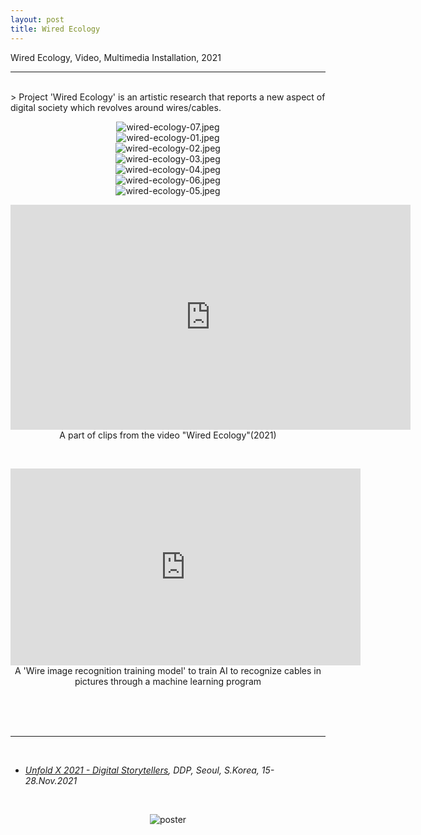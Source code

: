 ```yaml
---
layout: post
title: Wired Ecology
---
```


Wired Ecology, Video, Multimedia Installation, 2021

***

<br/>
>
Project 'Wired Ecology' is an artistic research that reports a new aspect of digital society which revolves around wires/cables.

<div>
<p align="middle">
<img class="img_horizontal" src="/img/work_footage/wired-ecology-07.jpeg" alt="wired-ecology-07.jpeg" title="wired-ecology-07"/>
<br/>
<img class="img_horizontal" src="/img/work_footage/wired-ecology-01.jpeg" alt="wired-ecology-01.jpeg" title="wired-ecology-01"/>
<br/>
<img class="img_horizontal" src="/img/work_footage/wired-ecology-02.jpeg" alt="wired-ecology-02.jpeg" title="wired-ecology-02"/>
<br/>
<img class="img_horizontal" src="/img/work_footage/wired-ecology-03.jpeg" alt="wired-ecology-03.jpeg" title="wired-ecology-03"/>
<br/>
<img class="img_horizontal" src="/img/work_footage/wired-ecology-04.jpeg" alt="wired-ecology-04.jpeg" title="wired-ecology-04"/>
<br/>
<img class="img_horizontal" src="/img/work_footage/wired-ecology-06.jpeg" alt="wired-ecology-06.jpeg" title="wired-ecology-06"/>
<br/>
<img class="img_vertical" src="/img/work_footage/wired-ecology-05.jpeg" alt="wired-ecology-05.jpeg" title="wired-ecology-05"/>
<br/>
</p>
</div>

<div>
<p align="middle">
<iframe title="vimeo-player" src="https://player.vimeo.com/video/661363702?h=5b7bcab169" width="640" height="360" frameborder="0" allowfullscreen></iframe>
<br/>
A part of clips from the video "Wired Ecology"(2021)
</p>
<br/>
<p align="middle">
<iframe width="560" height="315" src="https://www.youtube.com/embed/quWKGnm3gLI" title="YouTube video player" frameborder="0" allow="accelerometer; autoplay; clipboard-write; encrypted-media; gyroscope; picture-in-picture" allowfullscreen></iframe>
<br/>
A 'Wire image recognition training model' to train AI to recognize cables in pictures through a machine learning program
</p>
</div>

<br/><br/><br/>

***


<br/>
<ul>
<li><i><a href="https://unfoldx.org/" target="blank">Unfold X 2021 - Digital Storytellers</a>, DDP, Seoul, S.Korea, 15-28.Nov.2021</i></li>
</ul>
<br/>
<div class="img_vertical">
<p align="middle">
	<img class="img_poster" src="{{ site.baseurl }}/img/unfoldx2021.jpeg" alt="poster" title="poster"/>
  </p>
</div>




<br/><br/><br/>
